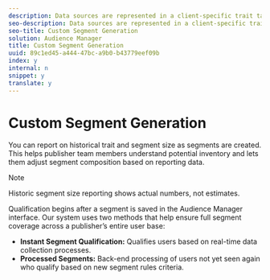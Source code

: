 ```yaml
---
description: Data sources are represented in a client-specific trait taxonomy. Publishers can customize and modify this taxonomy based on their data source and business use cases. Within the Audience Manager interface, publisher team members can browse traits and segments to combine them into new marketing segments.
seo-description: Data sources are represented in a client-specific trait taxonomy. Publishers can customize and modify this taxonomy based on their data source and business use cases. Within the Audience Manager interface, publisher team members can browse traits and segments to combine them into new marketing segments.
seo-title: Custom Segment Generation
solution: Audience Manager
title: Custom Segment Generation
uuid: 89c1ed45-a444-47bc-a9b0-b43779eef09b
index: y
internal: n
snippet: y
translate: y
---
```


# Custom Segment Generation

You can report on historical trait and segment size as segments are created. This helps publisher team members understand potential inventory and lets them adjust segment composition based on reporting data. 
>[!NOTE]
>
>Historic segment size reporting shows actual numbers, not estimates.



Qualification begins after a segment is saved in the Audience Manager interface. Our system uses two methods that help ensure full segment coverage across a publisher’s entire user base: 

* **Instant Segment Qualification:** Qualifies users based on real-time data collection processes.
* **Processed Segments:** Back-end processing of users not yet seen again who qualify based on new segment rules criteria.
